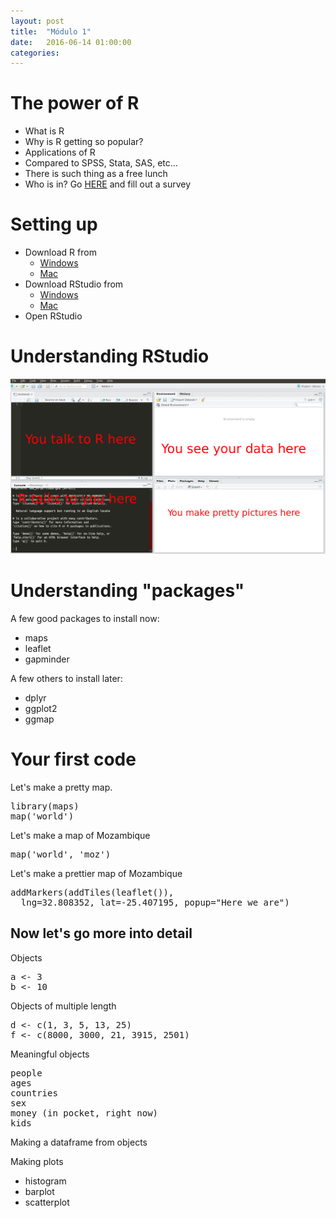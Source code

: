 ```yaml
---
layout: post
title:  "Módulo 1"
date:   2016-06-14 01:00:00
categories: 
---
```


# The power of R

- What is R
- Why is R getting so popular?
- Applications of R
- Compared to SPSS, Stata, SAS, etc...
- There is such thing as a free lunch
- Who is in? Go [HERE](http://goo.gl/forms/PfAncjOa11uMePO53) and fill out a survey

# Setting up 

- Download R from 
    - [Windows](https://cran.r-project.org/bin/windows/base/)
    - [Mac](https://cran.r-project.org/bin/macosx/)
- Download RStudio from
    - [Windows](https://download1.rstudio.org/RStudio-0.99.902.exe)
    - [Mac](https://download1.rstudio.org/RStudio-0.99.902.dmg)
- Open RStudio

# Understanding RStudio

![GitHub Logo](/images/rstudio.png)

# Understanding "packages"

A few good packages to install now:

- maps
- leaflet
- gapminder

A few others to install later:

- dplyr
- ggplot2
- ggmap

# Your first code

Let's make a pretty map.

<pre>
library(maps)
map('world')
</pre>

Let's make a map of Mozambique

<pre>
map('world', 'moz')
</pre>

Let's make a prettier map of Mozambique

<pre>
addMarkers(addTiles(leaflet()),
  lng=32.808352, lat=-25.407195, popup="Here we are")
</pre>

## Now let's go more into detail

Objects

<pre>
a <- 3
b <- 10
</pre>

Objects of multiple length

<pre>
d <- c(1, 3, 5, 13, 25)
f <- c(8000, 3000, 21, 3915, 2501)
</pre>

Meaningful objects

<pre>
people
ages
countries
sex
money (in pocket, right now)
kids
</pre>

Making a dataframe from objects

Making plots

- histogram
- barplot
- scatterplot